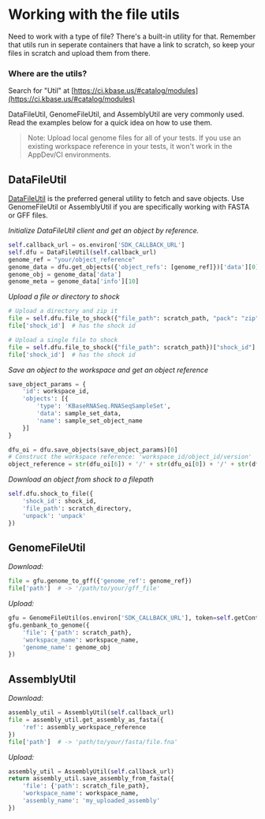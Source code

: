 # Working with the file utils

Need to work with a type of file? There's a built-in utility for that. Remember that utils run in seperate containers that have a link to scratch, so keep your files in scratch and upload them from there. 

### Where are the utils?

Search for "Util" at [https://ci.kbase.us/#catalog/modules](https://ci.kbase.us/#catalog/modules)

DataFileUtil, GenomeFileUtil, and AssemblyUtil are very commonly used. Read the examples below for a quick idea on how to use them.

> Note: Upload local genome files for all of your tests. If you use an existing workspace reference in your tests, it won't work in the AppDev/CI environments.

## DataFileUtil

[DataFileUtil](https://github.com/kbaseapps/DataFileUtil) is the preferred general utility to fetch and save objects. Use GenomeFileUtil or AssemblyUtil if you are specifically working with FASTA or GFF files.

_Initialize DataFileUtil client and get an object by reference._

```py
self.callback_url = os.environ['SDK_CALLBACK_URL']
self.dfu = DataFileUtil(self.callback_url)
genome_ref = "your/object_reference"
genome_data = dfu.get_objects({'object_refs': [genome_ref]})['data'][0]
genome_obj = genome_data['data']
genome_meta = genome_data['info'][10]
```
    
_Upload a file or directory to shock_

```py
# Upload a directory and zip it
file = self.dfu.file_to_shock({"file_path": scratch_path, "pack": "zip"})
file['shock_id']  # has the shock id

# Upload a single file to shock
file = self.dfu.file_to_shock({"file_path": scratch_path})["shock_id"]
file['shock_id']  # has the shock id
```

_Save an object to the workspace and get an object reference_

```py
save_object_params = {
    'id': workspace_id,
    'objects': [{
        'type': 'KBaseRNASeq.RNASeqSampleSet',
        'data': sample_set_data,
        'name': sample_set_object_name
    }]
}

dfu_oi = dfu.save_objects(save_object_params)[0]
# Construct the workspace reference: 'workspace_id/object_id/version'
object_reference = str(dfu_oi[6]) + '/' + str(dfu_oi[0]) + '/' + str(dfu_oi[4])
```

_Download an object from shock to a filepath_

```py
self.dfu.shock_to_file({
    'shock_id': shock_id,
    'file_path': scratch_directory,
    'unpack': 'unpack'
})
```
                        
## GenomeFileUtil

_Download:_

```py
file = gfu.genome_to_gff({'genome_ref': genome_ref})
file['path']  # -> '/path/to/your/gff_file'
```

_Upload:_

```py
gfu = GenomeFileUtil(os.environ['SDK_CALLBACK_URL'], token=self.getContext()['token'])
gfu.genbank_to_genome({
    'file': {'path': scratch_path},
    'workspace_name': workspace_name,
    'genome_name': genome_obj
})
```

## AssemblyUtil

_Download:_

```py
assembly_util = AssemblyUtil(self.callback_url)
file = assembly_util.get_assembly_as_fasta({
    'ref': assembly_workspace_reference
})
file['path']  # -> 'path/to/your/fasta/file.fna'
```

_Upload:_

```py
assembly_util = AssemblyUtil(self.callback_url)
return assembly_util.save_assembly_from_fasta({
    'file': {'path': scratch_file_path},
    'workspace_name': workspace_name,
    'assembly_name': 'my_uploaded_assembly'
})
```

